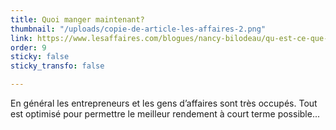 ```yaml
---
title: Quoi manger maintenant?
thumbnail: "/uploads/copie-de-article-les-affaires-2.png"
link: https://www.lesaffaires.com/blogues/nancy-bilodeau/qu-est-ce-que-je-devrais-manger-maintenant/633259
order: 9
sticky: false
sticky_transfo: false

---
```

En général les entrepreneurs et les gens d’affaires sont très occupés. Tout est optimisé pour permettre le meilleur rendement à court terme possible...